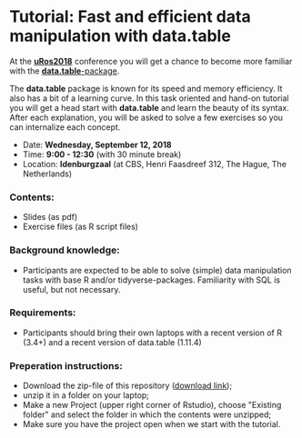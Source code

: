 # Tutorial: Fast and efficient data manipulation with data.table

At the **[uRos2018](https://www.aanmelder.nl/uros2018)** conference you will get a chance to become more familiar with the [**data.table**-package](https://github.com/Rdatatable/data.table).

The **data.table** package is known for its speed and memory efficiency. It also has a bit of a learning curve. In this task oriented and hand-on tutorial you will get a head start with **data.table** and learn the beauty of its syntax. After each explanation, you will be asked to solve a few exercises so you can internalize each concept.

 - Date: **Wednesday, September 12, 2018**
 - Time: **9:00 - 12:30** (with 30 minute break)
 - Location: **Idenburgzaal** (at CBS, Henri Faasdreef 312, The Hague, The Netherlands)

### Contents:
 - Slides (as pdf)
 - Exercise files (as R script files)

### Background knowledge:
 - Participants are expected to be able to solve (simple) data manipulation tasks with base R and/or tidyverse-packages. Familiarity with SQL is useful, but not necessary.

### Requirements:
 - Participants should bring their own laptops with a recent version of R (3.4+) and a recent version of data.table (1.11.4)

### Preperation instructions:
 - Download the zip-file of this repository ([download link](https://github.com/jaapwalhout/data.table-tutorial-uros2018/archive/master.zip));
 - unzip it in a folder on your laptop;
 - Make a new Project (upper right corner of Rstudio), choose "Existing folder" and select the folder in which the contents were unzipped;
 - Make sure you have the project open when we start with the tutorial.